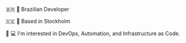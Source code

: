 🇧🇷 👋 Brazilian Developer

🇸🇪 🧊 Based in Stockholm 

👀 💻  I'm interested in DevOps, Automation, and Infrastructure as Code.
